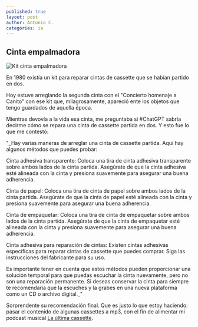 ```yaml
---
published: true
layout: post
author: Antonio C.
categories: ia
---
```

## Cinta empalmadora

![Kit cinta empalmadora]({{site.baseurl}}/images/CINTA-EMPALMADORA.jpg)


En 1980 existía un kit para reparar cintas de cassette que se habían partido en dos. 

Hoy estuve arreglando la segunda cinta con el "Concierto homenaje a Canito" con ese kit que, milagrosamente, apareció ente los objetos que tengo guardados de aquella época.

Mientras devovía a la vida esa cinta, me preguntaba si #ChatGPT sabría decirme cómo se repara una cinta de cassette partida en dos. Y esto fue lo que me contestó:

"_Hay varias maneras de arreglar una cinta de cassette partida. Aquí hay algunos métodos que puedes probar:

Cinta adhesiva transparente: Coloca una tira de cinta adhesiva transparente sobre ambos lados de la cinta partida. Asegúrate de que la cinta adhesiva esté alineada con la cinta y presiona suavemente para asegurar una buena adherencia.

Cinta de papel: Coloca una tira de cinta de papel sobre ambos lados de la cinta partida. Asegúrate de que la cinta de papel esté alineada con la cinta y presiona suavemente para asegurar una buena adherencia.

Cinta de empaquetar: Coloca una tira de cinta de empaquetar sobre ambos lados de la cinta partida. Asegúrate de que la cinta de empaquetar esté alineada con la cinta y presiona suavemente para asegurar una buena adherencia.

Cinta adhesiva para reparación de cintas: Existen cintas adhesivas específicas para reparar cintas de cassette que puedes comprar. Siga las instrucciones del fabricante para su uso.

Es importante tener en cuenta que estos métodos pueden proporcionar una solución temporal para que puedas escuchar la cinta nuevamente, pero no son una reparación permanente. Si deseas conservar la cinta para siempre te recomendaria que la escuches y la grabes en una nueva plataforma como un CD o archivo digital._"

Sorprendente su recomendación final. Que es justo lo que estoy haciendo: pasar el contenido de algunas cassettes a mp3, con el fin de alimentar mi podcast musical [La última cassette](https://go.ivoox.com/sq/504833).
